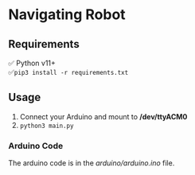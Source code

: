 # Navigating Robot 

## Requirements
✅ Python v11+  
✅`pip3 install -r requirements.txt`   

## Usage
1. Connect your Arduino and mount to **/dev/ttyACM0**  
2. `python3 main.py`

### Arduino Code
The arduino code is in the _arduino/arduino.ino_ file.
   
